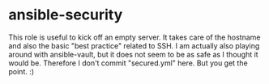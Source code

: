 # ansible-security

This role is useful to kick off an empty server. It takes care of the hostname and also the basic "best practice" related to SSH. I am actually also playing around with ansible-vault, but it does not seem to be as safe as I thought it would be. Therefore I don't commit "secured.yml" here. But you get the point. :) 
